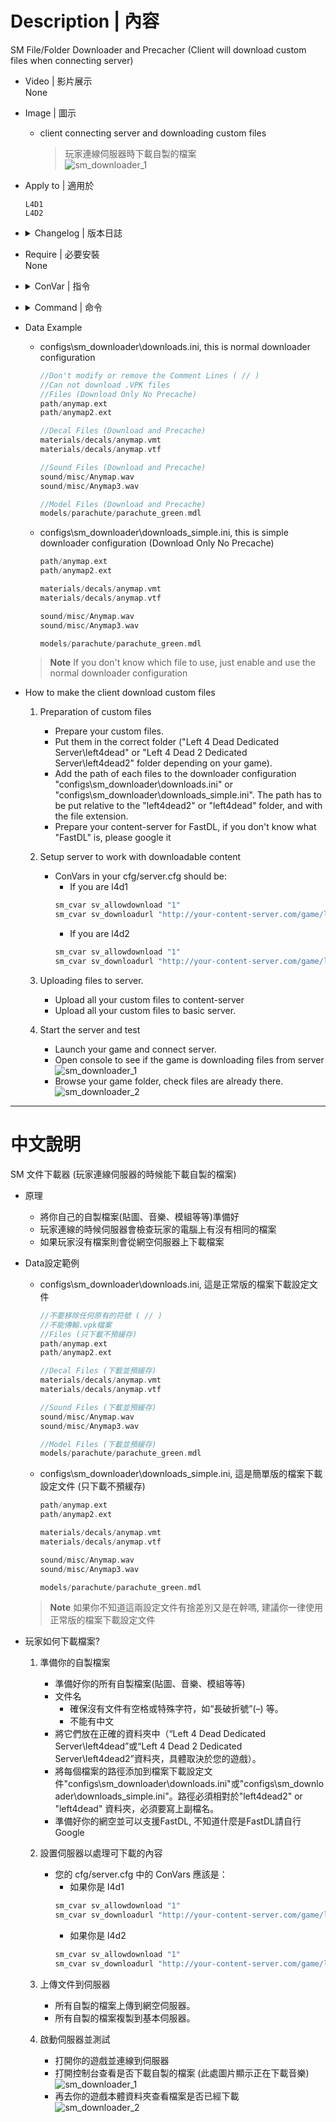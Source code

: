# Description | 內容
SM File/Folder Downloader and Precacher
(Client will download custom files when connecting server)

* Video | 影片展示
<br/>None

* Image | 圖示
	* client connecting server and downloading custom files
		> 玩家連線伺服器時下載自製的檔案
		<br/>![sm_downloader_1](image/sm_downloader_1.jpg)

* Apply to | 適用於
	```
	L4D1
	L4D2
	```


* <details><summary>Changelog | 版本日誌</summary>

    * 1.8 (2023-5-4)
		* Fixed custom spray blocked and fail to download

    * 1.7 (2022-11-16)
	    * Remake Code
		* Auto-generate cfg

    * v1.4
	    * [original plugin by berni](https://forums.alliedmods.net/showthread.php?t=69502)
</details>

* Require | 必要安裝
<br/>None

* <details><summary>ConVar | 指令</summary>

    * cfg/sourcemod/map-decals.cfg
		```php
		// (Download & Precache) Full path of the normal downloader configuration to load. 
		// IE: configs/sm_downloader/downloads.ini
		sm_downloader_config "configs/sm_downloader/downloads.ini"

		// 0=Plugin off, 1=Plugin on.
		sm_downloader_enabled "1"

		// If 1, Enable normal downloader file.
		sm_downloader_normal "1"

		// If 1, Enable simple downloader file.
		sm_downloader_simple "0"

		// (Download Only No Precache) Full path of the simple downloader configuration to load. 
		// IE: configs/sm_downloader/downloads_simple.ini
		sm_simple_downloader_config "configs/sm_downloader/downloads_simple.ini"
		```
</details>

* <details><summary>Command | 命令</summary>

	None
</details>

* Data Example
	* configs\sm_downloader\downloads.ini, this is normal downloader configuration
		```php
		//Don't modify or remove the Comment Lines ( // )
		//Can not download .VPK files 
		//Files (Download Only No Precache)
		path/anymap.ext
		path/anymap2.ext

		//Decal Files (Download and Precache)
		materials/decals/anymap.vmt
		materials/decals/anymap.vtf

		//Sound Files (Download and Precache)
		sound/misc/Anymap.wav
		sound/misc/Anymap3.wav

		//Model Files (Download and Precache)
		models/parachute/parachute_green.mdl
		```

	* configs\sm_downloader\downloads_simple.ini, this is simple downloader configuration (Download Only No Precache)
		```php
		path/anymap.ext
		path/anymap2.ext

		materials/decals/anymap.vmt
		materials/decals/anymap.vtf

		sound/misc/Anymap.wav
		sound/misc/Anymap3.wav

		models/parachute/parachute_green.mdl
		```

	> __Note__ If you don't know which file to use, just enable and use the normal downloader configuration

* How to make the client download custom files
	1. Preparation of custom files
		* Prepare your custom files.
		* Put them in the correct folder ("Left 4 Dead Dedicated Server\left4dead" or "Left 4 Dead 2 Dedicated Server\left4dead2" folder depending on your game).
		* Add the path of each files to the downloader configuration "configs\sm_downloader\downloads.ini" or "configs\sm_downloader\downloads_simple.ini". The path has to be put relative to the "left4dead2" or "left4dead" folder, and with the file extension.
		* Prepare your content-server for FastDL, if you don't know what "FastDL" is, please google it

	2. Setup server to work with downloadable content
		* ConVars in your cfg/server.cfg should be:
			* If you are l4d1
			```php
			sm_cvar sv_allowdownload "1"
			sm_cvar sv_downloadurl "http://your-content-server.com/game/left4dead/"
			```
			* If you are l4d2
			```php
			sm_cvar sv_allowdownload "1"
			sm_cvar sv_downloadurl "http://your-content-server.com/game/left4dead2"	
			```

	3. Uploading files to server.
		* Upload all your custom files to content-server
		* Upload all your custom files to basic server.

	4. Start the server and test
		* Launch your game and connect server. 
		* Open console to see if the game is downloading files from server
		<br/>![sm_downloader_1](image/sm_downloader_1.jpg)
		* Browse your game folder, check files are already there.
		<br/>![sm_downloader_2](image/sm_downloader_2.jpg)

- - - -
# 中文說明
SM 文件下載器 (玩家連線伺服器的時候能下載自製的檔案)

* 原理
	* 將你自己的自製檔案(貼圖、音樂、模組等等)準備好
    * 玩家連線的時候伺服器會檢查玩家的電腦上有沒有相同的檔案
	* 如果玩家沒有檔案則會從網空伺服器上下載檔案

* Data設定範例
	* configs\sm_downloader\downloads.ini, 這是正常版的檔案下載設定文件
		```php
		//不要移除任何原有的符號 ( // )
		//不能傳輸.vpk檔案
		//Files (只下載不預緩存)
		path/anymap.ext
		path/anymap2.ext

		//Decal Files (下載並預緩存)
		materials/decals/anymap.vmt
		materials/decals/anymap.vtf

		//Sound Files (下載並預緩存)
		sound/misc/Anymap.wav
		sound/misc/Anymap3.wav

		//Model Files (下載並預緩存)
		models/parachute/parachute_green.mdl
		```

	* configs\sm_downloader\downloads_simple.ini, 這是簡單版的檔案下載設定文件 (只下載不預緩存)
		```php
		path/anymap.ext
		path/anymap2.ext

		materials/decals/anymap.vmt
		materials/decals/anymap.vtf

		sound/misc/Anymap.wav
		sound/misc/Anymap3.wav

		models/parachute/parachute_green.mdl
		```

	> __Note__ 如果你不知道這兩設定文件有捨差別又是在幹嗎, 建議你一律使用正常版的檔案下載設定文件

* 玩家如何下載檔案?
	1. 準備你的自製檔案
		* 準備好你的所有自製檔案(貼圖、音樂、模組等等)
		* 文件名
			* 確保沒有文件有空格或特殊字符，如“長破折號”(–) 等。
			* 不能有中文
		* 將它們放在正確的資料夾中（“Left 4 Dead Dedicated Server\left4dead”或“Left 4 Dead 2 Dedicated Server\left4dead2”資料夾，具體取決於您的遊戲）。
		* 將每個檔案的路徑添加到檔案下載設定文件"configs\sm_downloader\downloads.ini"或"configs\sm_downloader\downloads_simple.ini"。路徑必須相對於"left4dead2" or "left4dead" 資料夾，必須要寫上副檔名。
		* 準備好你的網空並可以支援FastDL, 不知道什麼是FastDL請自行Google
		
	2. 設置伺服器以處理可下載的內容
		* 您的 cfg/server.cfg 中的 ConVars 應該是：
			* 如果你是 l4d1
			```php
			sm_cvar sv_allowdownload "1"
			sm_cvar sv_downloadurl "http://your-content-server.com/game/left4dead/"
			```
			* 如果你是 l4d2
			```php
			sm_cvar sv_allowdownload "1"
			sm_cvar sv_downloadurl "http://your-content-server.com/game/left4dead2"	
			```
		
	3. 上傳文件到伺服器
		* 所有自製的檔案上傳到網空伺服器。
		* 所有自製的檔案複製到基本伺服器。
		
	4. 啟動伺服器並測試
		* 打開你的遊戲並連線到伺服器
		* 打開控制台查看是否下載自製的檔案 (此處圖片顯示正在下載音樂)
		<br/>![sm_downloader_1](image/sm_downloader_1.jpg)
		* 再去你的遊戲本體資料夾查看檔案是否已經下載 
		<br/>![sm_downloader_2](image/sm_downloader_2.jpg)
